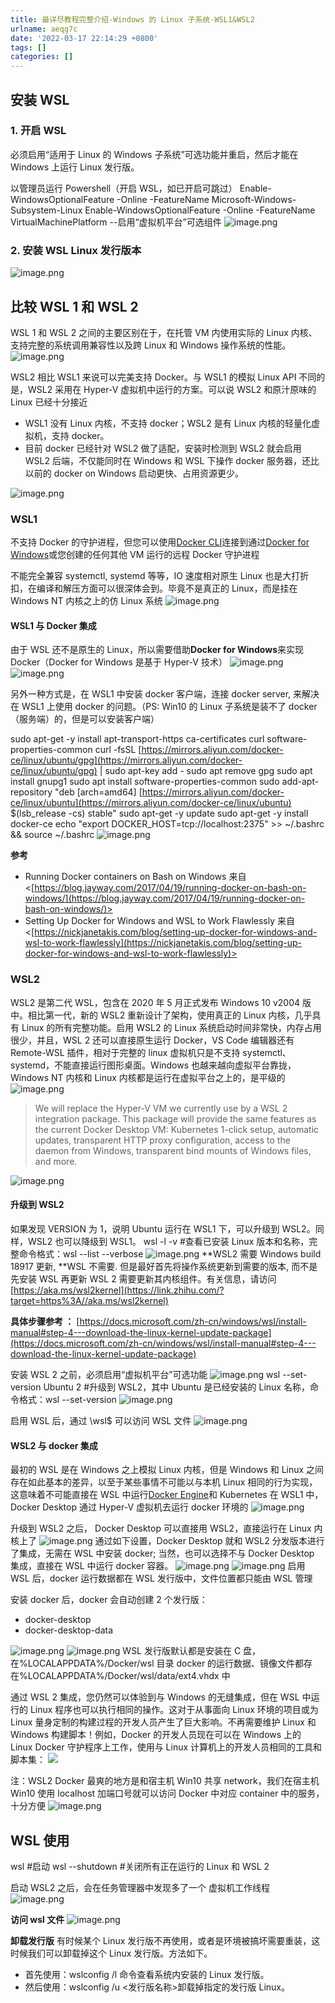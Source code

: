 ```yaml
---
title: 最详尽教程完整介绍-Windows 的 Linux 子系统-WSL1&WSL2
urlname: aeqg7c
date: '2022-03-17 22:14:29 +0800'
tags: []
categories: []
---
```


## 安装 WSL

### 1. 开启 WSL

必须启用“适用于 Linux 的 Windows 子系统”可选功能并重启，然后才能在 Windows 上运行 Linux 发行版。

以管理员运行 Powershell（开启 WSL，如已开启可跳过）
Enable-WindowsOptionalFeature -Online -FeatureName Microsoft-Windows-Subsystem-Linux
Enable-WindowsOptionalFeature -Online -FeatureName VirtualMachinePlatform --启用“虚拟机平台”可选组件
![image.png](https://cdn.nlark.com/yuque/0/2022/png/5374140/1647529996839-81ae83f6-9e0f-4ccb-82e6-c84f859898d9.png#clientId=u55907c36-f633-4&crop=0&crop=0&crop=1&crop=1&from=paste&height=302&id=u9c5fc070&margin=%5Bobject%20Object%5D&name=image.png&originHeight=302&originWidth=362&originalType=binary∶=1&rotation=0&showTitle=false&size=18666&status=done&style=none&taskId=uf0cfaa3f-8717-427a-82a6-6872236ef20&title=&width=362)

### 2. 安装 WSL Linux 发行版本

![image.png](https://cdn.nlark.com/yuque/0/2022/png/5374140/1647529645130-53f28a96-1707-463d-b93b-50b32ceded25.png#clientId=u55907c36-f633-4&crop=0&crop=0&crop=1&crop=1&from=paste&height=503&id=ucd1bea0f&margin=%5Bobject%20Object%5D&name=image.png&originHeight=521&originWidth=812&originalType=url∶=1&rotation=0&showTitle=false&size=41717&status=done&style=none&taskId=u6b677060-0ea0-4f4f-9375-4addf7b0f47&title=&width=784)

## 比较 WSL 1 和 WSL 2

WSL 1 和 WSL 2 之间的主要区别在于，在托管 VM 内使用实际的 Linux 内核、支持完整的系统调用兼容性以及跨 Linux 和 Windows 操作系统的性能。
![image.png](https://cdn.nlark.com/yuque/0/2022/png/5374140/1647529681660-86e8e026-27aa-4448-a294-8760783cefa3.png#clientId=u55907c36-f633-4&crop=0&crop=0&crop=1&crop=1&from=paste&height=374&id=u1d46ce81&margin=%5Bobject%20Object%5D&name=image.png&originHeight=399&originWidth=648&originalType=url∶=1&rotation=0&showTitle=false&size=19272&status=done&style=none&taskId=u5a473192-25aa-46cf-af01-8139782167d&title=&width=607)

WSL2 相比 WSL1 来说可以完美支持 Docker。与 WSL1 的模拟 Linux API 不同的是，WSL2 采用在 Hyper-V 虚拟机中运行的方案。可以说 WSL2 和原汁原味的 Linux 已经十分接近

- WSL1 没有 Linux 内核，不支持 docker；WSL2 是有 Linux 内核的轻量化虚拟机，支持 docker。
- 目前 docker 已经针对 WSL2 做了适配，安装时检测到 WSL2 就会启用 WSL2 后端，不仅能同时在 Windows 和 WSL 下操作 docker 服务器，还比以前的 docker on Windows 启动更快、占用资源更少。

![image.png](https://cdn.nlark.com/yuque/0/2022/png/5374140/1647530278119-6fa66970-364c-45d9-a44d-8270b9e6d642.png#clientId=u55907c36-f633-4&crop=0&crop=0&crop=1&crop=1&from=paste&height=203&id=u0df7cf05&margin=%5Bobject%20Object%5D&name=image.png&originHeight=203&originWidth=960&originalType=binary∶=1&rotation=0&showTitle=false&size=33171&status=done&style=none&taskId=ubbf05da7-64c3-47a5-8c65-3f80d1e4469&title=&width=960)

### WSL1

不支持 Docker 的守护进程，但您可以使用[Docker CLI](https://nickjanetakis.com/blog/get-to-know-dockers-ecosystem#docker-cli)连接到通过[Docker for Windows](https://nickjanetakis.com/blog/should-you-use-the-docker-toolbox-or-docker-for-mac-windows)或您创建的任何其他 VM 运行的远程 Docker 守护进程

不能完全兼容 systemctl, systemd 等等，IO 速度相对原生 Linux 也是大打折扣，在编译和解压方面可以很深体会到。毕竟不是真正的 Linux，而是挂在 Windows NT 内核之上的仿 Linux 系统
![image.png](https://cdn.nlark.com/yuque/0/2022/png/5374140/1647533841852-102dae5e-fe63-4b38-a3af-3f19c667cb82.png#clientId=uaa6e97b1-f84b-4&crop=0&crop=0&crop=1&crop=1&from=paste&height=464&id=ue727b28e&margin=%5Bobject%20Object%5D&name=image.png&originHeight=464&originWidth=870&originalType=binary∶=1&rotation=0&showTitle=false&size=334227&status=done&style=none&taskId=u039006c7-43b5-4d8d-ab71-f198b0842bf&title=&width=870)

#### WSL1 与 Docker 集成

由于 WSL 还不是原生的 Linux，所以需要借助**Docker for Windows**来实现 Docker（Docker for Windows 是基于 Hyper-V 技术）
![image.png](https://cdn.nlark.com/yuque/0/2022/png/5374140/1647616126156-5387dd7a-bd51-4963-a6a0-5bb5305bc700.png#clientId=u28df5a07-27f3-4&crop=0&crop=0&crop=1&crop=1&from=paste&height=333&id=u31873250&margin=%5Bobject%20Object%5D&name=image.png&originHeight=333&originWidth=515&originalType=binary∶=1&rotation=0&showTitle=false&size=33307&status=done&style=none&taskId=u70c242e1-b9fc-4821-a79d-5768836e12e&title=&width=515)
![image.png](https://cdn.nlark.com/yuque/0/2022/png/5374140/1647616081225-3327d150-8261-4238-8967-53efc10feb01.png#clientId=u28df5a07-27f3-4&crop=0&crop=0&crop=1&crop=1&from=paste&height=396&id=u586aaa98&margin=%5Bobject%20Object%5D&name=image.png&originHeight=499&originWidth=936&originalType=binary∶=1&rotation=0&showTitle=false&size=62026&status=done&style=none&taskId=ud8cba253-3a84-4e60-9f99-808195c821e&title=&width=743)

另外一种方式是，在 WSL1 中安装 docker 客户端，连接 docker server, 来解决在 WSL1 上使用 docker 的问题。（PS: Win10 的 Linux 子系统是装不了 docker （服务端）的，但是可以安装客户端）

sudo apt-get -y install apt-transport-https ca-certificates curl software-properties-common
curl -fsSL [https://mirrors.aliyun.com/docker-ce/linux/ubuntu/gpg](https://mirrors.aliyun.com/docker-ce/linux/ubuntu/gpg) | sudo apt-key add -
sudo apt remove gpg
sudo apt install gnupg1
sudo apt install software-properties-common
sudo add-apt-repository "deb [arch=amd64] [https://mirrors.aliyun.com/docker-ce/linux/ubuntu](https://mirrors.aliyun.com/docker-ce/linux/ubuntu) $(lsb_release -cs) stable"
sudo apt-get -y update
sudo apt-get -y install docker-ce
echo "export DOCKER_HOST=tcp://localhost:2375" >> ~/.bashrc && source ~/.bashrc
![image.png](https://cdn.nlark.com/yuque/0/2022/png/5374140/1647616722592-6ac604ac-c5c6-46fe-8f2b-0a550f9e2518.png#clientId=u28df5a07-27f3-4&crop=0&crop=0&crop=1&crop=1&from=paste&height=172&id=uc4a8fc78&margin=%5Bobject%20Object%5D&name=image.png&originHeight=172&originWidth=761&originalType=binary∶=1&rotation=0&showTitle=false&size=16568&status=done&style=none&taskId=u7e69bcf6-6297-4b0c-8ad3-cc566a22bfb&title=&width=761)

**参考**

- Running Docker containers on Bash on Windows 来自 <[https://blog.jayway.com/2017/04/19/running-docker-on-bash-on-windows/](https://blog.jayway.com/2017/04/19/running-docker-on-bash-on-windows/)>
- Setting Up Docker for Windows and WSL to Work Flawlessly 来自 <[https://nickjanetakis.com/blog/setting-up-docker-for-windows-and-wsl-to-work-flawlessly](https://nickjanetakis.com/blog/setting-up-docker-for-windows-and-wsl-to-work-flawlessly)>

### WSL2

WSL2 是第二代 WSL，包含在 2020 年 5 月正式发布 Windows 10 v2004 版中。相比第一代，新的 WSL2 重新设计了架构，使用真正的 Linux 内核，几乎具有 Linux 的所有完整功能。启用 WSL2 的 Linux 系统启动时间非常快，内存占用很少，并且，WSL 2 还可以直接原生运行 Docker，VS Code 编辑器还有 Remote-WSL 插件，相对于完整的 linux 虚拟机只是不支持 systemctl、systemd，不能直接运行图形桌面。Windows 也越来越向虚拟平台靠拢，Windows NT 内核和 Linux 内核都是运行在虚拟平台之上的，是平级的
![image.png](https://cdn.nlark.com/yuque/0/2022/png/5374140/1647616950907-526c1f16-0ef6-4528-bf9c-c05ad353ad23.png#clientId=u28df5a07-27f3-4&crop=0&crop=0&crop=1&crop=1&from=paste&height=333&id=udf317e50&margin=%5Bobject%20Object%5D&name=image.png&originHeight=424&originWidth=700&originalType=url∶=1&rotation=0&showTitle=false&size=161175&status=done&style=none&taskId=u34a1417d-a3db-434d-a330-5bcb98aebab&title=&width=549)

> We will replace the Hyper-V VM we currently use by a WSL 2 integration package. This package will provide the same features as the current Docker Desktop VM: Kubernetes 1-click setup, automatic updates, transparent HTTP proxy configuration, access to the daemon from Windows, transparent bind mounts of Windows files, and more.

![image.png](https://cdn.nlark.com/yuque/0/2022/png/5374140/1647619834250-3722735b-210f-4122-8477-4d995f108138.png#clientId=ub4b3da5e-c2f5-4&crop=0&crop=0&crop=1&crop=1&from=paste&height=574&id=UBGi4&margin=%5Bobject%20Object%5D&name=image.png&originHeight=622&originWidth=1110&originalType=url∶=1&rotation=0&showTitle=false&size=317756&status=done&style=none&taskId=uf878cd46-b291-49f8-9a0b-74e7aeb633d&title=&width=1024)

#### 升级到 WSL2

如果发现 VERSION 为 1，说明 Ubuntu 运行在 WSL1 下，可以升级到 WSL2。同样，WSL2 也可以降级到 WSL1。
wsl -l -v #查看已安装 Linux 版本和名称，完整命令格式：wsl --list --verbose
![image.png](https://cdn.nlark.com/yuque/0/2022/png/5374140/1647616963376-c6e9a539-a9a5-4c50-abf6-e6f9ae876e2e.png#clientId=u28df5a07-27f3-4&crop=0&crop=0&crop=1&crop=1&from=paste&id=ub80c7cd3&margin=%5Bobject%20Object%5D&name=image.png&originHeight=109&originWidth=453&originalType=url∶=1&rotation=0&showTitle=false&size=6138&status=done&style=none&taskId=u07270dbe-1c37-41d4-9504-d3451b31c2d&title=)
**WSL2 需要 Windows build 18917 更新, **WSL 不需要. 但是最好首先将操作系统更新到需要的版本, 而不是先安装 WSL 再更新
WSL 2 需要更新其内核组件。有关信息，请访问
[https://aka.ms/wsl2kernel](https://link.zhihu.com/?target=https%3A//aka.ms/wsl2kernel)

**具体步骤参考 ：** [https://docs.microsoft.com/zh-cn/windows/wsl/install-manual#step-4---download-the-linux-kernel-update-package](https://docs.microsoft.com/zh-cn/windows/wsl/install-manual#step-4---download-the-linux-kernel-update-package)

安装 WSL 2 之前，必须启用“虚拟机平台”可选功能
![image.png](https://cdn.nlark.com/yuque/0/2022/png/5374140/1647617434043-68363fa6-e74a-4283-89fb-d16fe8221f6a.png#clientId=ue97c3a5d-fad2-4&crop=0&crop=0&crop=1&crop=1&from=paste&height=241&id=u65f1cc33&margin=%5Bobject%20Object%5D&name=image.png&originHeight=241&originWidth=780&originalType=binary∶=1&rotation=0&showTitle=false&size=9529&status=done&style=none&taskId=u50de9bcb-7236-4b89-9e8d-08c57abdd9b&title=&width=780)
wsl --set-version Ubuntu 2 #升级到 WSL2，其中 Ubuntu 是已经安装的 Linux 名称，命令格式：wsl --set-version <Distro> <Version>
![image.png](https://cdn.nlark.com/yuque/0/2022/png/5374140/1647617953943-e6163a14-614d-44fc-8281-c81eb38c43ae.png#clientId=ub4b3da5e-c2f5-4&crop=0&crop=0&crop=1&crop=1&from=paste&height=302&id=u350b9ea1&margin=%5Bobject%20Object%5D&name=image.png&originHeight=302&originWidth=571&originalType=binary∶=1&rotation=0&showTitle=false&size=32341&status=done&style=none&taskId=u4f963d55-e5c6-4b21-a9be-69bea82a2ba&title=&width=571)

启用 WSL 后，通过 \\wsl$ 可以访问 WSL 文件
![image.png](https://cdn.nlark.com/yuque/0/2022/png/5374140/1647618355710-9d079dcd-3727-4609-8aba-6d917d86b611.png#clientId=ub4b3da5e-c2f5-4&crop=0&crop=0&crop=1&crop=1&from=paste&height=121&id=mVv0w&margin=%5Bobject%20Object%5D&name=image.png&originHeight=121&originWidth=555&originalType=binary∶=1&rotation=0&showTitle=false&size=4995&status=done&style=none&taskId=u423ce7dd-5202-4a2e-a61c-7b61c8aac2b&title=&width=555)

#### WSL2 与 docker 集成

最初的 WSL 是在 Windows 之上模拟 Linux 内核，但是 Windows 和 Linux 之间存在如此基本的差异，以至于某些事情不可能以与本机 Linux 相同的行为实现，这意味着不可能直接在 WSL 中运行[Docker Engine](https://www.docker.com/products/container-runtime)和 Kubernetes
在 WSL1 中，Docker Desktop 通过 Hyper-V 虚拟机去运行 docker 环境的
![image.png](https://cdn.nlark.com/yuque/0/2022/png/5374140/1647618906482-1ce2161d-012d-48ec-b487-600ccf945eb6.png#clientId=ub4b3da5e-c2f5-4&crop=0&crop=0&crop=1&crop=1&from=paste&height=418&id=u75be4e9d&margin=%5Bobject%20Object%5D&name=image.png&originHeight=481&originWidth=1127&originalType=url∶=1&rotation=0&showTitle=false&size=48195&status=done&style=none&taskId=u1628185b-5aef-482a-895a-ff1d96a6523&title=&width=979)

升级到 WSL2 之后， Docker Desktop 可以直接用 WSL2，直接运行在 Linux 内核上了
![image.png](https://cdn.nlark.com/yuque/0/2022/png/5374140/1647618842640-e61a1930-1d25-4900-8689-4153f8d54276.png#clientId=ub4b3da5e-c2f5-4&crop=0&crop=0&crop=1&crop=1&from=paste&height=296&id=u5ed60b91&margin=%5Bobject%20Object%5D&name=image.png&originHeight=316&originWidth=550&originalType=binary∶=1&rotation=0&showTitle=false&size=75614&status=done&style=none&taskId=u1dd5d3c4-9729-4fbb-9d46-0f083d04fb1&title=&width=516)
通过如下设置，Docker Desktop 就和 WSL2 分发版本进行了集成，无需在 WSL 中安装 docker; 当然，也可以选择不与 Docker Desktop 集成，直接在 WSL 中运行 docker 容器。
![image.png](https://cdn.nlark.com/yuque/0/2022/png/5374140/1647618808924-559ee531-d44e-4877-8dd0-dc2690b4fda7.png#clientId=ub4b3da5e-c2f5-4&crop=0&crop=0&crop=1&crop=1&from=paste&height=262&id=u1d167c66&margin=%5Bobject%20Object%5D&name=image.png&originHeight=288&originWidth=813&originalType=url∶=1&rotation=0&showTitle=false&size=31377&status=done&style=none&taskId=u2fb22b61-3ced-45a8-abcb-961e4e9cd28&title=&width=740)
![image.png](https://cdn.nlark.com/yuque/0/2022/png/5374140/1647619069350-62cf0d62-6dda-40a1-be1b-e6f82362b58d.png#clientId=ub4b3da5e-c2f5-4&crop=0&crop=0&crop=1&crop=1&from=paste&height=277&id=uc6d43112&margin=%5Bobject%20Object%5D&name=image.png&originHeight=277&originWidth=742&originalType=binary∶=1&rotation=0&showTitle=false&size=24409&status=done&style=none&taskId=u313a8091-4213-4b90-b84a-06c993ba48d&title=&width=742)
启用 WSL 后，docker 运行数据都在 WSL 发行版中，文件位置都只能由 WSL 管理

安装 docker 后，docker 会自动创建 2 个发行版：

- docker-desktop
- docker-desktop-data

![image.png](https://cdn.nlark.com/yuque/0/2022/png/5374140/1647619110994-00cd41be-1a83-4304-b451-0ee7e1326626.png#clientId=ub4b3da5e-c2f5-4&crop=0&crop=0&crop=1&crop=1&from=paste&height=121&id=mivs6&margin=%5Bobject%20Object%5D&name=image.png&originHeight=121&originWidth=483&originalType=binary∶=1&rotation=0&showTitle=false&size=11593&status=done&style=none&taskId=u8d6ad613-c09b-4b87-8b2f-249173389f8&title=&width=483)
![image.png](https://cdn.nlark.com/yuque/0/2022/png/5374140/1647619089784-c4b415b0-f466-493d-b9b6-17b873e28259.png#clientId=ub4b3da5e-c2f5-4&crop=0&crop=0&crop=1&crop=1&from=paste&height=171&id=u519fbe52&margin=%5Bobject%20Object%5D&name=image.png&originHeight=171&originWidth=779&originalType=binary∶=1&rotation=0&showTitle=false&size=10412&status=done&style=none&taskId=u6756944a-05dc-48d7-9390-e886d67d4f5&title=&width=779)
WSL 发行版默认都是安装在 C 盘，在%LOCALAPPDATA%/Docker/wsl 目录
docker 的运行数据、镜像文件都存在%LOCALAPPDATA%/Docker/wsl/data/ext4.vhdx 中

通过 WSL 2 集成，您仍然可以体验到与 Windows 的无缝集成，但在 WSL 中运行的 Linux 程序也可以执行相同的操作。这对于从事面向 Linux 环境的项目或为 Linux 量身定制的构建过程的开发人员产生了巨大影响。不再需要维护 Linux 和 Windows 构建脚本！例如，Docker 的开发人员现在可以在 Windows 上的 Linux Docker 守护程序上工作，使用与 Linux 计算机上的开发人员相同的工具和脚本集：
![](https://cdn.nlark.com/yuque/0/2022/gif/5374140/1647620311643-f99812b7-f6c2-4594-a564-587eb487b996.gif#clientId=ub4b3da5e-c2f5-4&crop=0&crop=0&crop=1&crop=1&from=paste&id=u83c87f14&margin=%5Bobject%20Object%5D&originHeight=563&originWidth=1000&originalType=url∶=1&rotation=0&showTitle=false&status=done&style=none&taskId=u89614f24-5cc9-4d9c-b6e0-e994e186d4f&title=)

注：WSL2 Docker 最爽的地方是和宿主机 Win10 共享 network，我们在宿主机 Win10 使用 localhost 加端口号就可以访问 Docker 中对应 container 中的服务，十分方便
![image.png](https://cdn.nlark.com/yuque/0/2022/png/5374140/1647622786592-610e435f-4e22-4d54-8a4d-a41f7c69f524.png#clientId=u3e440c5d-9b01-4&crop=0&crop=0&crop=1&crop=1&from=paste&height=288&id=u808edd32&margin=%5Bobject%20Object%5D&name=image.png&originHeight=345&originWidth=1218&originalType=binary∶=1&rotation=0&showTitle=false&size=48052&status=done&style=none&taskId=u5d33b5c5-a941-4325-a209-9df3d3f591c&title=&width=1018)

## WSL 使用

wsl #启动
wsl --shutdown #关闭所有正在运行的 Linux 和 WSL 2

启动 WSL2 之后，会在任务管理器中发现多了一个 虚拟机工作线程
![image.png](https://cdn.nlark.com/yuque/0/2022/png/5374140/1647620476353-e781c988-b01d-4236-8ead-2a8ab68e48aa.png#clientId=ub4b3da5e-c2f5-4&crop=0&crop=0&crop=1&crop=1&from=paste&id=u2bb541df&margin=%5Bobject%20Object%5D&name=image.png&originHeight=59&originWidth=602&originalType=url∶=1&rotation=0&showTitle=false&size=23165&status=done&style=none&taskId=u444d5e68-0b19-43ae-96fe-74c0aa65b59&title=)

**访问 wsl 文件**
![image.png](https://cdn.nlark.com/yuque/0/2022/png/5374140/1647620476354-618523e3-db05-4a76-9ee2-247a70183e7b.png#clientId=ub4b3da5e-c2f5-4&crop=0&crop=0&crop=1&crop=1&from=paste&id=u7f0c1378&margin=%5Bobject%20Object%5D&name=image.png&originHeight=287&originWidth=598&originalType=url∶=1&rotation=0&showTitle=false&size=21869&status=done&style=none&taskId=u3520d4f7-df82-4068-a6bf-94348981365&title=)

**卸载发行版**
有时候某个 Linux 发行版不再使用，或者是环境被搞坏需要重装，这时候我们可以卸载掉这个 Linux 发行版。方法如下。

- 首先使用：wslconfig /l 命令查看系统内安装的 Linux 发行版。
- 然后使用：wslconfig /u <发行版名称>卸载掉指定的发行版 Linux。
